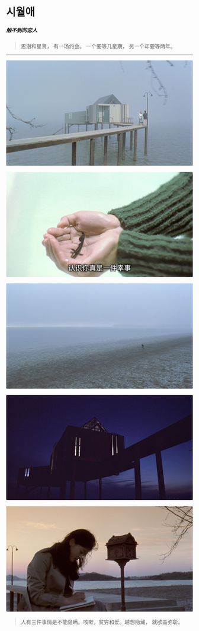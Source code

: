 # 시월애

##### 触不到的恋人

> 恩澍和星贤， 有一场约会。 一个要等几星期， 另一个却要等两年。

---

![](/content/IL_Mare/Il_Mare_1.jpg)

![](/content/IL_Mare/Il_Mare_2.jpg)

![](/content/IL_Mare/Il_Mare_3.jpg)

![](/content/IL_Mare/Il_Mare_4.jpg)

![](/content/IL_Mare/Il_Mare_5.jpg)

> 人有三件事情是不能隐瞒。咳嗽，贫穷和爱。越想隐藏， 就欲盖弥彰。